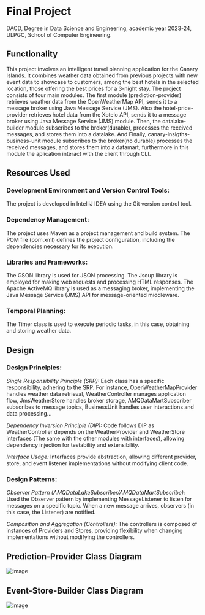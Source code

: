 # Final Project
DACD, Degree in Data Science and Engineering, academic year 2023-24, ULPGC, School of Computer Engineering.

## Functionality
This project involves an intelligent travel planning application for the Canary Islands. It combines weather data obtained from previous projects with new event data to showcase to customers, among the best hotels in the selected location, those offering the best prices for a 3-night stay. The project consists of four main modules. The first module (prediction-provider) retrieves weather data from the OpenWeatherMap API, sends it to a message broker using Java Message Service (JMS). Also the hotel-price-provider retrieves hotel data from the Xotelo API, sends it to a message broker using Java Message Service (JMS) module. Then, the datalake-builder module subscribes to the broker(durable), processes the received messages, and stores them into a datalake. And Finally, canary-insigths-business-unit module subscribes to the broker(no durable) processes the received messages, and stores them into a datamart, furthermore in this module the aplication interact with the client through CLI. 

## Resources Used
### Development Environment and Version Control Tools:
The project is developed in IntelliJ IDEA using the Git version control tool.

### Dependency Management:
The project uses Maven as a project management and build system. The POM file (pom.xml) defines the project configuration, including the dependencies necessary for its execution.

### Libraries and Frameworks:
The GSON library is used for JSON processing. The Jsoup library is employed for making web requests and processing HTML responses. The Apache ActiveMQ library is used as a messaging broker, implementing the Java Message Service (JMS) API for message-oriented middleware.

### Temporal Planning:
The Timer class is used to execute periodic tasks, in this case, obtaining and storing weather data.

## Design
### Design Principles:
*Single Responsibility Principle (SRP):* Each class has a specific responsibility, adhering to the SRP. For instance, OpenWeatherMapProvider handles weather data retrieval, WeatherController manages application flow, JmsWeatherStore handles broker storage, AMQDataMartSubscriber subscribes to message topics, BusinessUnit handles user interactions and data processing...

*Dependency Inversion Principle (DIP):* Code follows DIP as WeatherController depends on the WeatherProvider and WeatherStore interfaces (The same with the other modules with interfaces), allowing dependency injection for testability and extensibility.

*Interface Usage:* Interfaces provide abstraction, allowing different provider, store, and event listener implementations without modifying client code.

### Design Patterns:
*Observer Pattern (AMQDataLakeSubscriber/AMQDataMartSubscribe):* Used the Observer pattern by implementing MessageListener to listen for messages on a specific topic. When a new message arrives, observers (in this case, the Listener) are notified.

*Composition and Aggregation (Controllers):* The controllers is composed of instances of Providers and Stores, providing flexibility when changing implementations without modifying the controllers.

## Prediction-Provider Class Diagram 
![image](https://github.com/victorrloopezz/practice1V2/assets/145262837/ae60cd67-fbbc-4438-87db-0cb850e2d2aa)



## Event-Store-Builder Class Diagram 
![image](https://github.com/victorrloopezz/practice1V2/assets/145262837/8226b332-871d-4355-a6d2-28b0db32f770)



